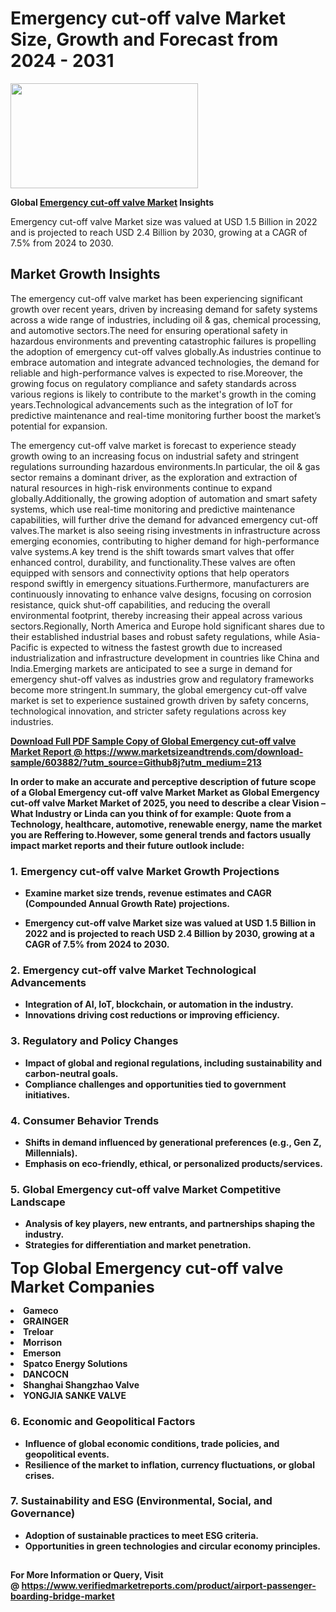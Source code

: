 <H1>Emergency cut-off valve Market Size, Growth and Forecast from 2024 - 2031</H1><img class="aligncenter size-medium wp-image-584254" src="https://thirdeyenews.in/wp-content/uploads/2024/09/Global-Market-Research-300x168.jpeg" alt="" width="300" height="168" /><p><strong>Global&nbsp;<a href="https://www.marketsizeandtrends.com/download-sample/603882/?utm_source=Github8j?utm_medium=213">Emergency cut-off valve Market</a> Insights</strong></p><p>Emergency cut-off valve Market size was valued at USD 1.5 Billion in 2022 and is projected to reach USD 2.4 Billion by 2030, growing at a CAGR of 7.5% from 2024 to 2030.</p><p><h2>Market Growth Insights</h2> <p>The emergency cut-off valve market has been experiencing significant growth over recent years, driven by increasing demand for safety systems across a wide range of industries, including oil & gas, chemical processing, and automotive sectors.The need for ensuring operational safety in hazardous environments and preventing catastrophic failures is propelling the adoption of emergency cut-off valves globally.As industries continue to embrace automation and integrate advanced technologies, the demand for reliable and high-performance valves is expected to rise.Moreover, the growing focus on regulatory compliance and safety standards across various regions is likely to contribute to the market's growth in the coming years.Technological advancements such as the integration of IoT for predictive maintenance and real-time monitoring further boost the market’s potential for expansion.</p> <p><strong><a href="#"></a></strong></p> <p>The emergency cut-off valve market is forecast to experience steady growth owing to an increasing focus on industrial safety and stringent regulations surrounding hazardous environments.In particular, the oil & gas sector remains a dominant driver, as the exploration and extraction of natural resources in high-risk environments continue to expand globally.Additionally, the growing adoption of automation and smart safety systems, which use real-time monitoring and predictive maintenance capabilities, will further drive the demand for advanced emergency cut-off valves.The market is also seeing rising investments in infrastructure across emerging economies, contributing to higher demand for high-performance valve systems.A key trend is the shift towards smart valves that offer enhanced control, durability, and functionality.These valves are often equipped with sensors and connectivity options that help operators respond swiftly in emergency situations.Furthermore, manufacturers are continuously innovating to enhance valve designs, focusing on corrosion resistance, quick shut-off capabilities, and reducing the overall environmental footprint, thereby increasing their appeal across various sectors.Regionally, North America and Europe hold significant shares due to their established industrial bases and robust safety regulations, while Asia-Pacific is expected to witness the fastest growth due to increased industrialization and infrastructure development in countries like China and India.Emerging markets are anticipated to see a surge in demand for emergency shut-off valves as industries grow and regulatory frameworks become more stringent.In summary, the global emergency cut-off valve market is set to experience sustained growth driven by safety concerns, technological innovation, and stricter safety regulations across key industries.<p><strong><a href="#"></p><p><span class=""><strong>Download Full PDF Sample Copy of Global Emergency cut-off valve Market Report</strong> @ <a href="https://www.marketsizeandtrends.com/download-sample/603882/?utm_source=Github8j?utm_medium=213" target="_blank">https://www.marketsizeandtrends.com/download-sample/603882/?utm_source=Github8j?utm_medium=213</a></span></p><p>In order to make an accurate and perceptive description of future scope of a Global&nbsp;Emergency cut-off valve Market Market as Global&nbsp;Emergency cut-off valve Market Market of 2025, you need to describe a clear Vision &ndash; What Industry or Linda can you think of for example: Quote from a Technology, healthcare, automotive, renewable energy, name the market you are Reffering to.However, some general trends and factors usually impact market reports and their future outlook include:</p><h3>1.&nbsp;<strong>Emergency cut-off valve Market Growth Projections</strong></h3><ul><li>Examine market size trends, revenue estimates and CAGR (Compounded Annual Growth Rate) projections.</li><li><p>Emergency cut-off valve Market size was valued at USD 1.5 Billion in 2022 and is projected to reach USD 2.4 Billion by 2030, growing at a CAGR of 7.5% from 2024 to 2030.</p></li></ul><h3>2.&nbsp;<strong>Emergency cut-off valve Market Technological Advancements</strong></h3><ul><li>Integration of AI, IoT, blockchain, or automation in the industry.</li><li>Innovations driving cost reductions or improving efficiency.</li></ul><h3>3.&nbsp;<strong>Regulatory and Policy Changes</strong></h3><ul><li>Impact of global and regional regulations, including sustainability and carbon-neutral goals.</li><li>Compliance challenges and opportunities tied to government initiatives.</li></ul><h3>4.&nbsp;<strong>Consumer Behavior Trends</strong></h3><ul><li>Shifts in demand influenced by generational preferences (e.g., Gen Z, Millennials).</li><li>Emphasis on eco-friendly, ethical, or personalized products/services.</li></ul><h3>5.&nbsp;<strong>Global Emergency cut-off valve Market Competitive Landscape</strong></h3><ul><li>Analysis of key players, new entrants, and partnerships shaping the industry.</li><li>Strategies for differentiation and market penetration.</li></ul><p data-pm-slice="1 1 []"><span style="color: inherit; font-family: inherit; font-size: 25px;">Top Global Emergency cut-off valve Market Companies</span></p><div class="" data-test-id=""><p><li>Gameco</li><li> GRAINGER</li><li> Treloar</li><li> Morrison</li><li> Emerson</li><li> Spatco Energy Solutions</li><li> DANCOCN</li><li> Shanghai Shangzhao Valve</li><li> YONGJIA SANKE VALVE</li></p></div><h3>6.&nbsp;<strong>Economic and Geopolitical Factors</strong></h3><ul><li>Influence of global economic conditions, trade policies, and geopolitical events.</li><li>Resilience of the market to inflation, currency fluctuations, or global crises.</li></ul><h3>7.&nbsp;<strong>Sustainability and ESG (Environmental, Social, and Governance)</strong></h3><ul><li>Adoption of sustainable practices to meet ESG criteria.</li><li>Opportunities in green technologies and circular economy principles.</li></ul><h2><strong style="font-size: 14px;">For More Information or Query, Visit @&nbsp;</strong><a style="background-color: #ffffff; font-size: 14px;" href="https://www.marketsizeandtrends.com/report/emergency-cut-off-valve-market/" target="_blank">https://www.verifiedmarketreports.com/product/airport-passenger-boarding-bridge-market</a></h2>